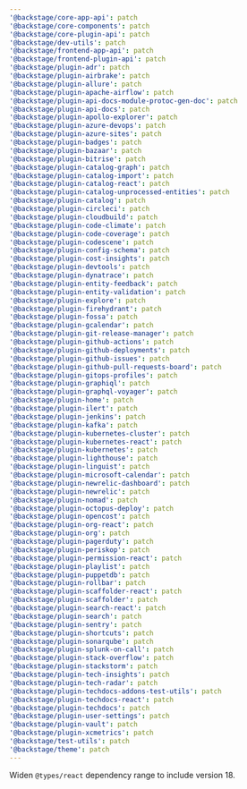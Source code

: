 ```yaml
---
'@backstage/core-app-api': patch
'@backstage/core-components': patch
'@backstage/core-plugin-api': patch
'@backstage/dev-utils': patch
'@backstage/frontend-app-api': patch
'@backstage/frontend-plugin-api': patch
'@backstage/plugin-adr': patch
'@backstage/plugin-airbrake': patch
'@backstage/plugin-allure': patch
'@backstage/plugin-apache-airflow': patch
'@backstage/plugin-api-docs-module-protoc-gen-doc': patch
'@backstage/plugin-api-docs': patch
'@backstage/plugin-apollo-explorer': patch
'@backstage/plugin-azure-devops': patch
'@backstage/plugin-azure-sites': patch
'@backstage/plugin-badges': patch
'@backstage/plugin-bazaar': patch
'@backstage/plugin-bitrise': patch
'@backstage/plugin-catalog-graph': patch
'@backstage/plugin-catalog-import': patch
'@backstage/plugin-catalog-react': patch
'@backstage/plugin-catalog-unprocessed-entities': patch
'@backstage/plugin-catalog': patch
'@backstage/plugin-circleci': patch
'@backstage/plugin-cloudbuild': patch
'@backstage/plugin-code-climate': patch
'@backstage/plugin-code-coverage': patch
'@backstage/plugin-codescene': patch
'@backstage/plugin-config-schema': patch
'@backstage/plugin-cost-insights': patch
'@backstage/plugin-devtools': patch
'@backstage/plugin-dynatrace': patch
'@backstage/plugin-entity-feedback': patch
'@backstage/plugin-entity-validation': patch
'@backstage/plugin-explore': patch
'@backstage/plugin-firehydrant': patch
'@backstage/plugin-fossa': patch
'@backstage/plugin-gcalendar': patch
'@backstage/plugin-git-release-manager': patch
'@backstage/plugin-github-actions': patch
'@backstage/plugin-github-deployments': patch
'@backstage/plugin-github-issues': patch
'@backstage/plugin-github-pull-requests-board': patch
'@backstage/plugin-gitops-profiles': patch
'@backstage/plugin-graphiql': patch
'@backstage/plugin-graphql-voyager': patch
'@backstage/plugin-home': patch
'@backstage/plugin-ilert': patch
'@backstage/plugin-jenkins': patch
'@backstage/plugin-kafka': patch
'@backstage/plugin-kubernetes-cluster': patch
'@backstage/plugin-kubernetes-react': patch
'@backstage/plugin-kubernetes': patch
'@backstage/plugin-lighthouse': patch
'@backstage/plugin-linguist': patch
'@backstage/plugin-microsoft-calendar': patch
'@backstage/plugin-newrelic-dashboard': patch
'@backstage/plugin-newrelic': patch
'@backstage/plugin-nomad': patch
'@backstage/plugin-octopus-deploy': patch
'@backstage/plugin-opencost': patch
'@backstage/plugin-org-react': patch
'@backstage/plugin-org': patch
'@backstage/plugin-pagerduty': patch
'@backstage/plugin-periskop': patch
'@backstage/plugin-permission-react': patch
'@backstage/plugin-playlist': patch
'@backstage/plugin-puppetdb': patch
'@backstage/plugin-rollbar': patch
'@backstage/plugin-scaffolder-react': patch
'@backstage/plugin-scaffolder': patch
'@backstage/plugin-search-react': patch
'@backstage/plugin-search': patch
'@backstage/plugin-sentry': patch
'@backstage/plugin-shortcuts': patch
'@backstage/plugin-sonarqube': patch
'@backstage/plugin-splunk-on-call': patch
'@backstage/plugin-stack-overflow': patch
'@backstage/plugin-stackstorm': patch
'@backstage/plugin-tech-insights': patch
'@backstage/plugin-tech-radar': patch
'@backstage/plugin-techdocs-addons-test-utils': patch
'@backstage/plugin-techdocs-react': patch
'@backstage/plugin-techdocs': patch
'@backstage/plugin-user-settings': patch
'@backstage/plugin-vault': patch
'@backstage/plugin-xcmetrics': patch
'@backstage/test-utils': patch
'@backstage/theme': patch
---
```


Widen `@types/react` dependency range to include version 18.
